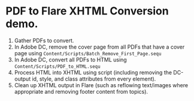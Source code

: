 # PDF to Flare XHTML Conversion demo.
1. Gather PDFs to convert.
2. In Adobe DC, remove the cover page from all PDFs that have a cover page using `Content/Scripts/Batch_Remove_First_Page.sequ`
3. In Adobe DC, convert all PDFs to HTML using `Content/Scripts/PDF_to_HTML.sequ`
4. Process HTML into XHTML using script (including removing the DC-output id, style, and class attributes from every element).
5. Clean up XHTML output in Flare (such as reflowing text/images where appropriate and removing footer content from topics).
